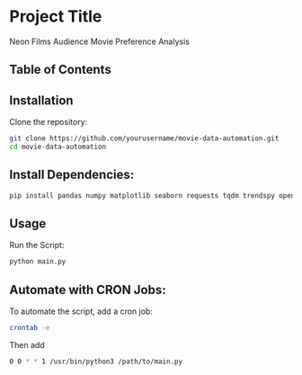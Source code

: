 # Project Title
Neon Films Audience Movie Preference Analysis
## Table of Contents

## Installation

Clone the repository:

```sh
git clone https://github.com/yourusername/movie-data-automation.git
cd movie-data-automation
```

## Install Dependencies:

```sh
pip install pandas numpy matplotlib seaborn requests tqdm trendspy openpyxl python-dateutil
```

## Usage

Run the Script:

```sh
python main.py
```


## Automate with CRON Jobs:

To automate the script, add a cron job:

```sh
crontab -e
```

Then add

```sh
0 0 * * 1 /usr/bin/python3 /path/to/main.py
```

